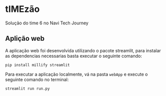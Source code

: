 # tIMEzão

Solução do time 6 no Navi Tech Journey

## Aplição web

A aplicação web foi desenvolvida utilizando o pacote streamlit, para instalar as dependencias necessarias basta executar o seguinte comando:

```
pip install millify streamlit
```

Para executar a aplicação localmente, vá na pasta `webApp` e execute o seguinte comando no terminal:

```
streamlit run run.py
```
